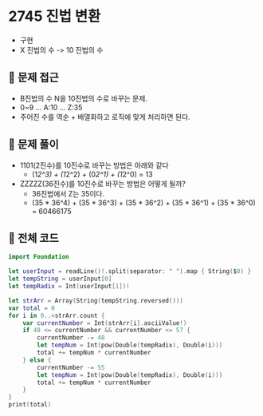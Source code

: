 # 2745 진법 변환
- 구현
- X 진법의 수 -> 10 진법의 수

## 🍎 문제 접근
- B진법의 수 N을 10진법의 수로 바꾸는 문제.
- 0~9 ... A:10 ... Z:35
- 주어진 수를 역순 + 배열화하고 로직에 맞게 처리하면 된다.

## 🍎 문제 풀이
- 1101(2진수)를 10진수로 바꾸는 방법은 아래와 같다
    - (1*2^3) + (1*2^2) + (0*2^1) + (1*2^0) = 13
- ZZZZZ(36진수)를 10진수로 바꾸는 방법은 어떻게 될까?
    - 36진법에서 Z는 35이다.
    - (35 * 36^4) + (35 * 36^3) + (35 * 36^2) + (35 * 36^1) + (35 * 36^0) = 60466175

## 🍎 전체 코드
```swift
import Foundation

let userInput = readLine()!.split(separator: " ").map { String($0) }
let tempString = userInput[0]
let tempRadix = Int(userInput[1])!

let strArr = Array(String(tempString.reversed()))
var total = 0
for i in 0..<strArr.count {
    var currentNumber = Int(strArr[i].asciiValue!)
    if 48 <= currentNumber && currentNumber <= 57 {
        currentNumber -= 48
        let tempNum = Int(pow(Double(tempRadix), Double(i)))
        total += tempNum * currentNumber
    } else {
        currentNumber -= 55
        let tempNum = Int(pow(Double(tempRadix), Double(i)))
        total += tempNum * currentNumber
    }
}
print(total)
```
